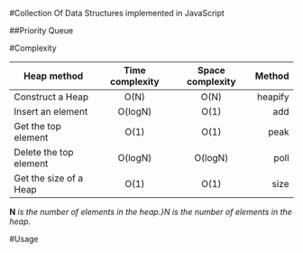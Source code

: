 #Collection Of Data Structures implemented in JavaScript

##Priority Queue

#Complexity

| Heap method        | Time complexity           | Space complexity  | Method |
| ------------- |:-------------:|:-----:|-----:|
| Construct a Heap      | O(N) | O(N) |heapify|
| Insert an element      | O(logN)      |   O(1) |add|
| Get the top element | O(1)      |    O(1) |peak|
| Delete the top element      | O(logN) | O(logN) |poll|
| Get the size of a Heap      | O(1)      |   O(1) |size|
		
**N** _is the number of elements in the heap.}N is the number of elements in the heap._

#Usage



